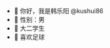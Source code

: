 - 👋 你好，我是韩乐阳 @kushui86
- 👀 性别：男
- 🌱 大二学生
- 💞️ 喜欢足球


<!---
kushui86/kushui86 is a ✨ special ✨ repository because its `README.md` (this file) appears on your GitHub profile.
You can click the Preview link to take a look at your changes.
--->

